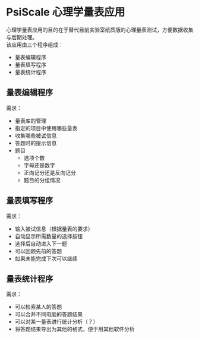# PsiScale 心理学量表应用

心理学量表应用的目的在于替代目前实验室纸质版的心理量表测试，方便数据收集与后期处理。<br>
该应用由三个程序组成：
* 量表编辑程序
* 量表填写程序
* 量表统计程序

## 量表编辑程序
需求：
* 量表库的管理
* 指定的项目中使用哪些量表
* 收集哪些被试信息
* 答题时的提示信息
* 题目
  * 选项个数
  * 字母还是数字
  * 正向记分还是反向记分
  * 题目的分组情况
  
## 量表填写程序
需求：
* 输入被试信息（根据量表的要求）
* 自动显示所需数量的选择按钮
* 选择后自动进入下一题
* 可以回顾先前的答题
* 如果未能完成下次可以继续

## 量表统计程序
需求：
* 可以检索某人的答题
* 可以合并不同电脑的答题结果
* 可以对某一量表进行统计分析（？）
* 将答题结果导出为其他的格式，便于用其他软件分析


